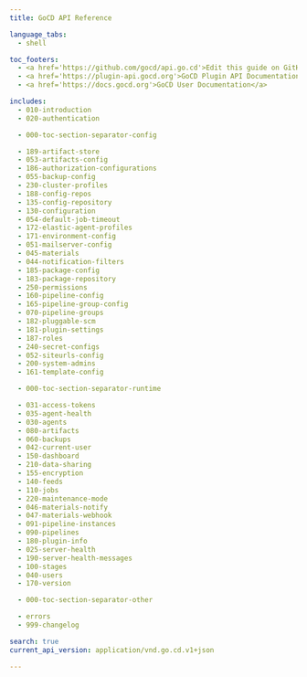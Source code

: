 ```yaml
---
title: GoCD API Reference

language_tabs:
  - shell

toc_footers:
  - <a href='https://github.com/gocd/api.go.cd'>Edit this guide on GitHub</a>
  - <a href='https://plugin-api.gocd.org'>GoCD Plugin API Documentation</a>
  - <a href='https://docs.gocd.org'>GoCD User Documentation</a>

includes:
  - 010-introduction
  - 020-authentication

  - 000-toc-section-separator-config

  - 189-artifact-store
  - 053-artifacts-config
  - 186-authorization-configurations
  - 055-backup-config
  - 230-cluster-profiles
  - 188-config-repos
  - 135-config-repository
  - 130-configuration
  - 054-default-job-timeout
  - 172-elastic-agent-profiles
  - 171-environment-config
  - 051-mailserver-config
  - 045-materials
  - 044-notification-filters
  - 185-package-config
  - 183-package-repository
  - 250-permissions
  - 160-pipeline-config
  - 165-pipeline-group-config
  - 070-pipeline-groups
  - 182-pluggable-scm
  - 181-plugin-settings
  - 187-roles
  - 240-secret-configs
  - 052-siteurls-config
  - 200-system-admins
  - 161-template-config

  - 000-toc-section-separator-runtime

  - 031-access-tokens
  - 035-agent-health
  - 030-agents
  - 080-artifacts
  - 060-backups
  - 042-current-user
  - 150-dashboard
  - 210-data-sharing
  - 155-encryption
  - 140-feeds
  - 110-jobs
  - 220-maintenance-mode
  - 046-materials-notify
  - 047-materials-webhook
  - 091-pipeline-instances
  - 090-pipelines
  - 180-plugin-info
  - 025-server-health
  - 190-server-health-messages
  - 100-stages
  - 040-users
  - 170-version

  - 000-toc-section-separator-other

  - errors
  - 999-changelog

search: true
current_api_version: application/vnd.go.cd.v1+json

---
```

